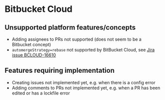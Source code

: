 # Bitbucket Cloud

## Unsupported platform features/concepts

- Adding assignees to PRs not supported (does not seem to be a Bitbucket concept)
- `automergeStrategy=rebase` not supported by BitBucket Cloud, see [Jira issue BCLOUD-16610](https://jira.atlassian.com/browse/BCLOUD-16610)

## Features requiring implementation

- Creating issues not implemented yet, e.g. when there is a config error
- Adding comments to PRs not implemented yet, e.g. when a PR has been edited or has a lockfile error

[bcloud-16610]: https://jira.atlassian.com/browse/BCLOUD-16610

